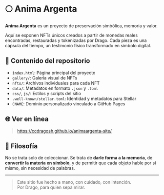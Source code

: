 # 🌕 Anima Argenta

**Anima Argenta** es un proyecto de preservación simbólica, memoria y valor.

Aquí se exponen NFTs únicos creados a partir de monedas reales encontradas, restauradas y tokenizadas por Drago. Cada pieza es una cápsula del tiempo, un testimonio físico transformado en símbolo digital.

## 📁 Contenido del repositorio

- `index.html`: Página principal del proyecto
- `gallery/`: Galería visual de NFTs
- `nfts/`: Archivos individuales para cada NFT
- `data/`: Metadatos en formato `.json` y `.toml`
- `css/`, `js/`: Estilos y scripts del sitio
- `.well-known/stellar.toml`: Identidad y metadatos para Stellar
- `CNAME`: Dominio personalizado vinculado a GitHub Pages

## 🌐 Ver en línea

> https://ccdragosh.github.io/animaargenta-site/

## 🧬 Filosofía

No se trata solo de coleccionar. Se trata de **darle forma a la memoria**, de **convertir la materia en símbolo**, y de permitir que cada objeto hable por sí mismo, sin necesidad de palabras.

---

> Este sitio fue hecho a mano, con cuidado, con intención.  
> Por Drago, para quien sepa mirar.

